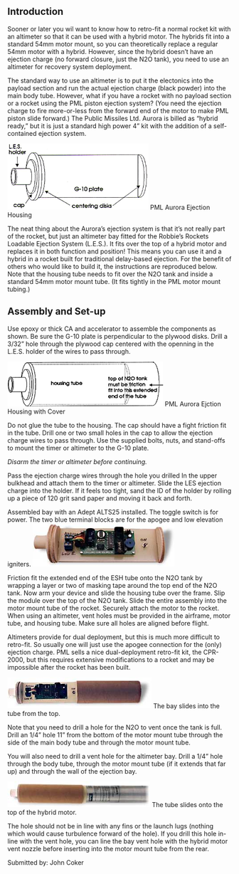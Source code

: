 ## Introduction
Sooner or later you wil want to know how to retro-fit a normal rocket kit with an altimeter so that it can be used with a hybrid motor. The hybrids fit into a standard 54mm motor mount, so you can theoretically replace a regular 54mm motor with a hybrid. However, since the hybrid doesn’t have an ejection charge (no forward closure, just the N2O tank), you need to use an altimeter for recovery system deployment.

The standard way to use an altimeter is to put it the electonics into the payload section and run the actual ejection charge (black powder) into the main body tube. However, what if you have a rocket with no payload section or a rocket using the PML piston ejection system? (You need the ejection charge to fire more-or-less from the forward end of the motor to make PML piston slide forward.) The Public Missiles Ltd. Aurora is billed as “hybrid ready,” but it is just a standard high power 4” kit with the addition of a self-contained ejection system.

![](/images/propulsion_hybrid1.gif)
PML Aurora Ejection Housing

The neat thing about the Aurora’s ejection system is that it’s not really part of the rocket, but just an altimeter bay fitted for the Robbie’s Rockets Loadable Ejection System (L.E.S.). It fits over the top of a hybrid motor and replaces it in both function and position! This means you can use it and a hybrid in a rocket built for traditional delay-based ejection. For the benefit of others who would like to build it, the instructions are reproduced below. Note that the housing tube needs to fit over the N2O tank and inside a standard 54mm motor mount tube. (It fits tightly in the PML motor mount tubing.)

## Assembly and Set-up

Use epoxy or thick CA and accelerator to assemble the components as shown. Be sure the G-10 plate is perpendicular to the plywood disks. Drill a 3/32” hole through the plywood cap centered with the openning in the L.E.S. holder of the wires to pass through.

![](/images/propulsion_hybrid2.gif)
PML Aurora Ejction Housing with Cover

Do not glue the tube to the housing. The cap should have a fight friction fit in the tube. Drill one or two small holes in the cap to allow the ejection charge wires to pass through. Use the supplied bolts, nuts, and stand-offs to mount the timer or altimeter to the G-10 plate.

_Disarm the timer or altimeter before continuing._

Pass the ejection charge wires through the hole you drilled In the upper bulkhead and attach them to the timer or altimeter. Slide the LES ejection charge into the holder. If it feels too tight, sand the ID of the holder by rolling up a piece of 120 grit sand paper and moving it back and forth.

Assembled bay with an Adept ALTS25 installed. The toggle switch is for power. The two blue terminal blocks are for the apogee and low elevation igniters. ![](/images/propulsion_hybrid3.jpg)

Friction fit the extended end of the ESH tube onto the N2O tank by wrapping a layer or two of masking tape around the top end of the N2O tank. Now arm your device and slide the housing tube over the frame. Slip the module over the top of the N2O tank. Slide the entire assembly into the motor mount tube of the rocket. Securely attach the motor to the rocket. When using an altimeter, vent holes must be provided in the airframe, motor tube, and housing tube. Make sure all holes are aligned before flight.

Altimeters provide for dual deployment, but this is much more difficult to retro-fit. So usually one will just use the apogee connection for the (only) ejection charge. PML sells a nice dual-deployment retro-fit kit, the CPR-2000, but this requires extensive modifications to a rocket and may be impossible after the rocket has been built.

![](/images/propulsion_hybrid4.jpg)
The bay slides into the tube from the top.

Note that you need to drill a hole for the N2O to vent once the tank is full. Drill an 1/4” hole 11” from the bottom of the motor mount tube through the side of the main body tube and through the motor mount tube.

You will also need to drill a vent hole for the altimeter bay. Drill a 1/4” hole through the body tube, through the motor mount tube (if it extends that far up) and through the wall of the ejection bay.

![](/images/propulsion_hybrid5.jpg)
The tube slides onto the top of the hybrid motor.

The hole should not be in line with any fins or the launch lugs (nothing which would cause turbulence forward of the hole). If you drill this hole in-line with the vent hole, you can line the bay vent hole with the hybrid motor vent nozzle before inserting into the motor mount tube from the rear.

Submitted by: John Coker

